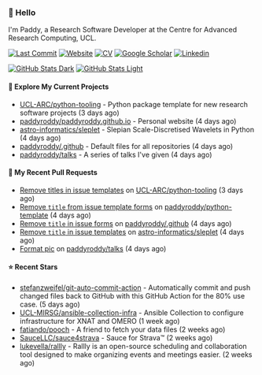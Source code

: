 ### 👋 Hello

I'm Paddy, a Research Software Developer at the Centre for Advanced Research
Computing, UCL.

[![Last Commit](https://img.shields.io/github/last-commit/paddyroddy/paddyroddy/main?label=updated)](https://github.com/paddyroddy)
[![Website](https://img.shields.io/badge/GitHub%20Pages-222?logo=githubpages&logoColor=fff&style=for-the-badge&style=flat)](https://paddyroddy.github.io)
[![CV](https://img.shields.io/badge/CV-PDF-pink.svg)](https://paddyroddy.github.io/cv)
[![Google Scholar](https://img.shields.io/badge/Google%20Scholar-4285F4?logo=googlescholar&logoColor=fff&style=for-the-badge&style=flat)](https://scholar.google.com/citations?user=OFigHUwAAAAJ)
[![Linkedin](https://img.shields.io/badge/LinkedIn-0A66C2?logo=linkedin&logoColor=fff&style=for-the-badge&style=flat)](https://www.linkedin.com/in/patrickjamesroddy)

[![GitHub Stats Dark](https://github-readme-stats-paddyroddy.vercel.app/api?username=paddyroddy&disable_animations=true&hide_border=true&hide_title=true&include_all_commits=true&rank_icon=github&show=prs_merged,reviews&show_icons=true&theme=tokyonight)](https://github.com/paddyroddy/paddyroddy#gh-dark-mode-only)
[![GitHub Stats Light](https://github-readme-stats-paddyroddy.vercel.app/api?username=paddyroddy&disable_animations=true&hide_border=true&hide_title=true&include_all_commits=true&rank_icon=github&show=prs_merged,reviews&show_icons=true&theme=default)](https://github.com/paddyroddy/paddyroddy#gh-light-mode-only)

#### 👷 Explore My Current Projects

- [UCL-ARC/python-tooling](https://github.com/UCL-ARC/python-tooling) - Python package template for new research software projects
  (3 days ago)
- [paddyroddy/paddyroddy.github.io](https://github.com/paddyroddy/paddyroddy.github.io) - Personal website
  (4 days ago)
- [astro-informatics/sleplet](https://github.com/astro-informatics/sleplet) - Slepian Scale-Discretised Wavelets in Python
  (4 days ago)
- [paddyroddy/.github](https://github.com/paddyroddy/.github) - Default files for all repositories
  (4 days ago)
- [paddyroddy/talks](https://github.com/paddyroddy/talks) - A series of talks I&#39;ve given
  (4 days ago)

#### 🔨 My Recent Pull Requests

- [Remove titles in issue templates](https://github.com/UCL-ARC/python-tooling/pull/421) on [UCL-ARC/python-tooling](https://github.com/UCL-ARC/python-tooling)
  (3 days ago)
- [Remove `title` from issue template forms](https://github.com/paddyroddy/python-template/pull/167) on [paddyroddy/python-template](https://github.com/paddyroddy/python-template)
  (4 days ago)
- [Remove `title` in issue forms](https://github.com/paddyroddy/.github/pull/230) on [paddyroddy/.github](https://github.com/paddyroddy/.github)
  (4 days ago)
- [Remove `title` in issue templates](https://github.com/astro-informatics/sleplet/pull/388) on [astro-informatics/sleplet](https://github.com/astro-informatics/sleplet)
  (4 days ago)
- [Format pic](https://github.com/paddyroddy/talks/pull/38) on [paddyroddy/talks](https://github.com/paddyroddy/talks)
  (4 days ago)

#### ⭐ Recent Stars

- [stefanzweifel/git-auto-commit-action](https://github.com/stefanzweifel/git-auto-commit-action) - Automatically commit and push changed files back to GitHub with this GitHub Action for the 80% use case.
  (5 days ago)
- [UCL-MIRSG/ansible-collection-infra](https://github.com/UCL-MIRSG/ansible-collection-infra) - Ansible Collection to configure infrastructure for XNAT and OMERO
  (1 week ago)
- [fatiando/pooch](https://github.com/fatiando/pooch) - A friend to fetch your data files
  (2 weeks ago)
- [SauceLLC/sauce4strava](https://github.com/SauceLLC/sauce4strava) - Sauce for Strava™
  (2 weeks ago)
- [lukevella/rallly](https://github.com/lukevella/rallly) - Rallly is an open-source scheduling and collaboration tool designed to make organizing events and meetings easier.
  (2 weeks ago)
